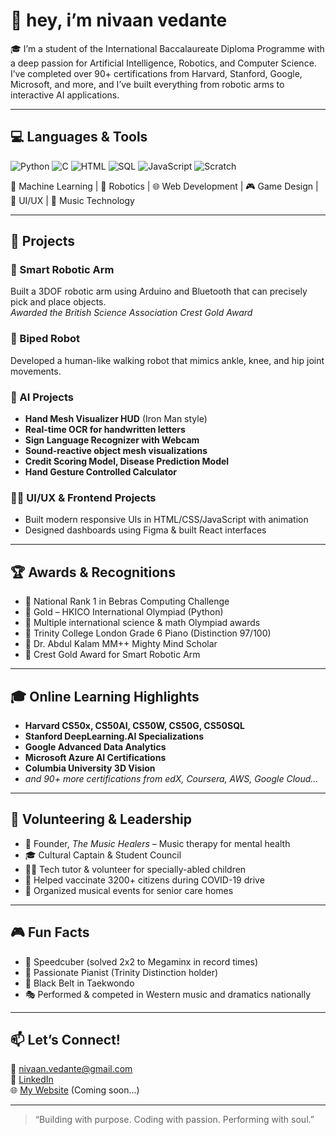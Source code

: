 # 👋 hey, i’m nivaan vedante

🎓 I’m a student of the International Baccalaureate Diploma Programme with a deep passion for Artificial Intelligence, Robotics, and Computer Science. I’ve completed over 90+ certifications from Harvard, Stanford, Google, Microsoft, and more, and I’ve built everything from robotic arms to interactive AI applications.

---

## 💻 Languages & Tools

![Python](https://img.shields.io/badge/-Python-05122A?style=flat&logo=python)
![C](https://img.shields.io/badge/-C-05122A?style=flat&logo=c)
![HTML](https://img.shields.io/badge/-HTML5-05122A?style=flat&logo=html5)
![SQL](https://img.shields.io/badge/-SQL-05122A?style=flat&logo=mysql)
![JavaScript](https://img.shields.io/badge/-JavaScript-05122A?style=flat&logo=javascript)
![Scratch](https://img.shields.io/badge/-Scratch-05122A?style=flat&logo=scratch)

🧠 Machine Learning | 🤖 Robotics | 🌐 Web Development | 🎮 Game Design | 🎨 UI/UX | 🎼 Music Technology

---

## 🔧 Projects

### 🤖 Smart Robotic Arm  
Built a 3DOF robotic arm using Arduino and Bluetooth that can precisely pick and place objects.  
*Awarded the British Science Association Crest Gold Award*

### 🕺 Biped Robot  
Developed a human-like walking robot that mimics ankle, knee, and hip joint movements.

### 🤯 AI Projects  
- **Hand Mesh Visualizer HUD** (Iron Man style)  
- **Real-time OCR for handwritten letters**  
- **Sign Language Recognizer with Webcam**  
- **Sound-reactive object mesh visualizations**  
- **Credit Scoring Model, Disease Prediction Model**  
- **Hand Gesture Controlled Calculator**

### 🧑‍🎨 UI/UX & Frontend Projects  
- Built modern responsive UIs in HTML/CSS/JavaScript with animation  
- Designed dashboards using Figma & built React interfaces

---

## 🏆 Awards & Recognitions

- 🥇 National Rank 1 in Bebras Computing Challenge  
- 🥇 Gold – HKICO International Olympiad (Python)  
- 🥇 Multiple international science & math Olympiad awards  
- 🏅 Trinity College London Grade 6 Piano (Distinction 97/100)  
- 🧠 Dr. Abdul Kalam MM++ Mighty Mind Scholar  
- 🥇 Crest Gold Award for Smart Robotic Arm

---

## 🎓 Online Learning Highlights

- **Harvard CS50x, CS50AI, CS50W, CS50G, CS50SQL**  
- **Stanford DeepLearning.AI Specializations**  
- **Google Advanced Data Analytics**  
- **Microsoft Azure AI Certifications**  
- **Columbia University 3D Vision**  
- *and 90+ more certifications from edX, Coursera, AWS, Google Cloud...*

---

## 👥 Volunteering & Leadership

- 🎵 Founder, *The Music Healers* – Music therapy for mental health  
- 🎓 Cultural Captain & Student Council  
- 🧑‍🏫 Tech tutor & volunteer for specially-abled children  
- 🤝 Helped vaccinate 3200+ citizens during COVID-19 drive  
- 🧓 Organized musical events for senior care homes

---

## 🎮 Fun Facts

- 🧩 Speedcuber (solved 2x2 to Megaminx in record times)  
- 🎹 Passionate Pianist (Trinity Distinction holder)  
- 🥋 Black Belt in Taekwondo  
- 🎭 Performed & competed in Western music and dramatics nationally

---

## 📫 Let’s Connect!

📧 nivaan.vedante@gmail.com  
🔗 [LinkedIn](https://www.linkedin.com/in/nivaan-vedante)  
🌐 [My Website](#) (Coming soon...)

---

> “Building with purpose. Coding with passion. Performing with soul.”

